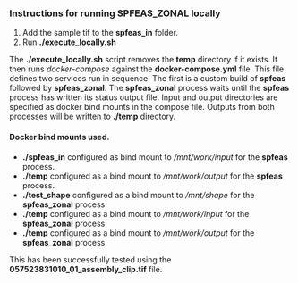 ### Instructions for running SPFEAS_ZONAL locally

1. Add the sample tif to the **spfeas_in** folder.
2. Run **./execute_locally.sh**

The **./execute_locally.sh** script removes the **temp** directory
if it exists. It then runs *docker-compose* against the **docker-compose.yml**
file. This file defines two services run in sequence.
The first is a custom build of **spfeas** followed by **spfeas_zonal**. The
**spfeas_zonal** process waits until the **spfeas** process has
written its status output file.  Input and output directories are specified as docker bind mounts in the
compose file. Outputs from both processes will be written to **./temp** directory.

#### Docker bind mounts used.

* **./spfeas_in** configured as bind mount to */mnt/work/input* for the **spfeas** process.
* **./temp** configured as a bind mount to */mnt/work/output* for the **spfeas** process.
* **./test_shape** configured as a bind mount to */mnt/shape* for the **spfeas_zonal** process.
* **./temp** configured as a bind mount to */mnt/work/input* for the **spfeas_zonal** process.
* **./temp** configured as a bind mount to */mnt/work/output* for the **spfeas_zonal** process.


This has been successfully tested using the **057523831010_01_assembly_clip.tif** file.
